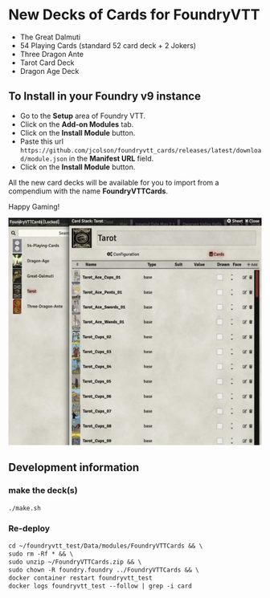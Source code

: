 # New Decks of Cards for FoundryVTT

- The Great Dalmuti
- 54 Playing Cards (standard 52 card deck + 2 Jokers)
- Three Dragon Ante
- Tarot Card Deck
- Dragon Age Deck

## To Install in your Foundry v9 instance

- Go to the **Setup** area of Foundry VTT.
- Click on the **Add-on Modules** tab.
- Click on the **Install Module** button.
- Paste this url `https://github.com/jcolson/foundryvtt_cards/releases/latest/download/module.json` in the **Manifest URL** field.
- Click on the **Install Module** button.

All the new card decks will be available for you to import from a compendium with the name **FoundryVTTCards**.

Happy Gaming!

![Screen Shot](support/screenshot.png)

## Development information

### make the deck(s)

```shell
./make.sh
```

### Re-deploy

```shell
cd ~/foundryvtt_test/Data/modules/FoundryVTTCards && \
sudo rm -Rf * && \
sudo unzip ~/FoundryVTTCards.zip && \
sudo chown -R foundry.foundry ../FoundryVTTCards && \
docker container restart foundryvtt_test
docker logs foundryvtt_test --follow | grep -i card
```
